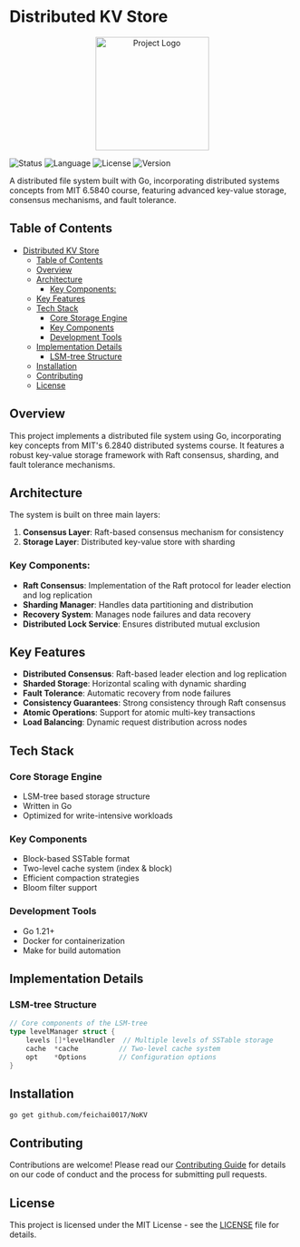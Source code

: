 # Distributed KV Store

<p align="center">
  <img src="./Frontend/public/images/logo.png" alt="Project Logo" width="200"/>
</p>

![Status](https://img.shields.io/badge/status-active-success.svg)
![Language](https://img.shields.io/badge/language-go1.23-blue.svg)
![License](https://img.shields.io/badge/license-Apache2.0-yellow.svg)
![Version](https://img.shields.io/badge/version-1.0.0-blue.svg)

A distributed file system built with Go, incorporating distributed systems concepts from MIT 6.5840 course, featuring advanced key-value storage, consensus mechanisms, and fault tolerance.

## Table of Contents
- [Distributed KV Store](#distributed-kv-store)
  - [Table of Contents](#table-of-contents)
  - [Overview](#overview)
  - [Architecture](#architecture)
    - [Key Components:](#key-components)
  - [Key Features](#key-features)
  - [Tech Stack](#tech-stack)
    - [Core Storage Engine](#core-storage-engine)
    - [Key Components](#key-components-1)
    - [Development Tools](#development-tools)
  - [Implementation Details](#implementation-details)
    - [LSM-tree Structure](#lsm-tree-structure)
  - [Installation](#installation)
  - [Contributing](#contributing)
  - [License](#license)

## Overview

This project implements a distributed file system using Go, incorporating key concepts from MIT's 6.2840 distributed systems course. It features a robust key-value storage framework with Raft consensus, sharding, and fault tolerance mechanisms.

## Architecture

The system is built on three main layers:
1. **Consensus Layer**: Raft-based consensus mechanism for consistency
2. **Storage Layer**: Distributed key-value store with sharding

### Key Components:
- **Raft Consensus**: Implementation of the Raft protocol for leader election and log replication
- **Sharding Manager**: Handles data partitioning and distribution
- **Recovery System**: Manages node failures and data recovery
- **Distributed Lock Service**: Ensures distributed mutual exclusion

## Key Features

- **Distributed Consensus**: Raft-based leader election and log replication
- **Sharded Storage**: Horizontal scaling with dynamic sharding
- **Fault Tolerance**: Automatic recovery from node failures
- **Consistency Guarantees**: Strong consistency through Raft consensus
- **Atomic Operations**: Support for atomic multi-key transactions
- **Load Balancing**: Dynamic request distribution across nodes

## Tech Stack

### Core Storage Engine
- LSM-tree based storage structure
- Written in Go
- Optimized for write-intensive workloads

### Key Components
- Block-based SSTable format
- Two-level cache system (index & block)
- Efficient compaction strategies
- Bloom filter support

### Development Tools
- Go 1.21+
- Docker for containerization
- Make for build automation

## Implementation Details

### LSM-tree Structure
```go
// Core components of the LSM-tree
type levelManager struct {
    levels []*levelHandler  // Multiple levels of SSTable storage
    cache  *cache          // Two-level cache system
    opt    *Options        // Configuration options
}
```

## Installation

```bash
go get github.com/feichai0017/NoKV
```



## Contributing

Contributions are welcome! Please read our [Contributing Guide](CONTRIBUTING.md) for details on our code of conduct and the process for submitting pull requests.

## License

This project is licensed under the MIT License - see the [LICENSE](LICENSE) file for details.
